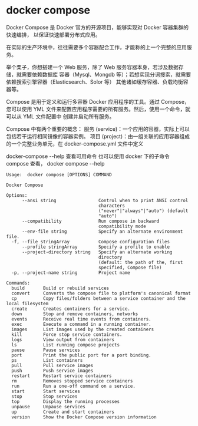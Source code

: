 # docker compose

Docker Compose 是 Docker 官方的开源项目，能够实现对 Docker 容器集群的快速编排，
以保证快速部署分布式应用。

在实际的生产环境中，往往需要多个容器配合工作，才能称的上一个完整的应用服务。

举个栗子，你想搭建一个 Web 服务，除了 Web 服务容器本身，若涉及数据存储，就需要依赖数据库
容器（Mysql、Mongdb 等）；若想实现分词搜索，就需要依赖搜索引擎容器（Elasticsearch、Solor 等）
其他诸如缓存容器、负载均衡容器等。

Compose 是用于定义和运行多容器 Docker 应用程序的工具。通过 Compose，您可以使用
YML 文件来配置应用程序需要的所有服务。然后，使用一个命令，就可以从 YML 文件配置中
创建并启动所有服务。

Compose 中有两个重要的概念：
服务 (service)：一个应用的容器，实际上可以包括若干运行相同镜像的容器实例。
项目 (project)：由一组关联的应用容器组成的一个完整业务单元，在 docker-compose.yml 文件中定义

docker-compose --help 查看可用命令
也可以使用 docker 下的子命令 compose 查看， docker compose --help

```text
Usage:  docker compose [OPTIONS] COMMAND

Docker Compose

Options:
      --ansi string                Control when to print ANSI control
                                   characters
                                   ("never"|"always"|"auto") (default
                                   "auto")
      --compatibility              Run compose in backward
                                   compatibility mode
      --env-file string            Specify an alternate environment file.
  -f, --file stringArray           Compose configuration files
      --profile stringArray        Specify a profile to enable
      --project-directory string   Specify an alternate working
                                   directory
                                   (default: the path of the, first
                                   specified, Compose file)
  -p, --project-name string        Project name

Commands:
  build       Build or rebuild services
  convert     Converts the compose file to platform's canonical format
  cp          Copy files/folders between a service container and the local filesystem
  create      Creates containers for a service.
  down        Stop and remove containers, networks
  events      Receive real time events from containers.
  exec        Execute a command in a running container.
  images      List images used by the created containers
  kill        Force stop service containers.
  logs        View output from containers
  ls          List running compose projects
  pause       Pause services
  port        Print the public port for a port binding.
  ps          List containers
  pull        Pull service images
  push        Push service images
  restart     Restart service containers
  rm          Removes stopped service containers
  run         Run a one-off command on a service.
  start       Start services
  stop        Stop services
  top         Display the running processes
  unpause     Unpause services
  up          Create and start containers
  version     Show the Docker Compose version information
```